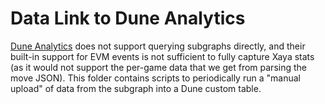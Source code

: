 # Data Link to Dune Analytics

[Dune Analytics](https://dune.com/) does not support querying subgraphs
directly, and their built-in support for EVM events is not sufficient
to fully capture Xaya stats (as it would not support the per-game data
that we get from parsing the move JSON).  This folder contains scripts to
periodically run a "manual upload" of data from the subgraph into a Dune
custom table.
